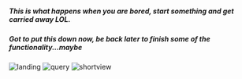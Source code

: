 ##### This is what happens when you are bored, start something and get carried away LOL. 
##### Got to put this down now, be back later to finish some of the functionality...maybe

![landing](https://user-images.githubusercontent.com/18251657/40869940-6ef3fea2-65f2-11e8-9a37-b4ee7137b317.png)
![query](https://user-images.githubusercontent.com/18251657/40869941-707a20b2-65f2-11e8-96ef-a28908915566.png)
![shortview](https://user-images.githubusercontent.com/18251657/40869903-9d4efab4-65f1-11e8-9280-079eee1f2255.gif)